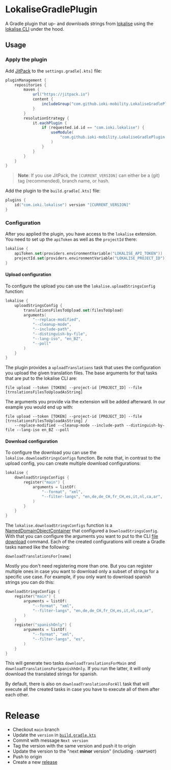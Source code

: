 # LokaliseGradlePlugin

A Gradle plugin that up- and downloads strings from [lokalise](https://lokalise.com) using the [lokalise CLI](https://github.com/lokalise/lokalise-cli-2-go) under the hood.

## Usage

### Apply the plugin

Add [JitPack](https://jitpack.io/) to the `settings.gradle[.kts]` file:

```groovy
pluginManagement {
    repositories {
        maven { 
            url("https://jitpack.io")
            content {
                includeGroup("com.github.ioki-mobility.LokaliseGradlePlugin")
            }
        }
        resolutionStrategy {
            it.eachPlugin {
                if (requested.id.id == "com.ioki.lokalise") {
                    useModule(
                        "com.github.ioki-mobility.LokaliseGradlePlugin:lokalise:${requested.version}"
                    )
                }
            }
        }
    }
}
```

> **Note**: If you use JitPack, the `[CURRENT_VERSION]` can either be a (git) tag (recommended), branch name, or hash.

Add the plugin to the `build.gradle[.kts]` file:

```kotlin
plugins {
    id("com.ioki.lokalise") version "[CURRENT_VERSION]"
}
```

### Configuration

After you applied the plugin, you have access to the `lokalise` extension.
You need to set up the `apiToken` as well as the `projectId` there:
```kotlin
lokalise {
    apiToken.set(providers.environmentVariable("LOKALISE_API_TOKEN"))
    projectId.set(providers.environmentVariable("LOKALISE_PROJECT_ID"))
}
```

#### Upload configuration

To configure the upload you can use the `lokalise.uploadStringsConfig` function:
```kotlin
lokalise {
    uploadStringsConfig {
        translationsFilesToUpload.set(filesToUpload)
        arguments(
            "--replace-modified",
            "--cleanup-mode",
            "--include-path",
            "--distinguish-by-file",
            "--lang-iso", "en_BZ",
            "--poll"
        )
    }    
}
```

The plugin provides a `uploadTranslations` task that uses the configuration you upload the given translation files.
The base arguments for that tasks that are put to the lokalise CLI are:
```
file upload --token [TOKEN] --project-id [PROJECT_ID] --file [trnslationsFilesToUploadAsString]
```
The arguments you provide via the extension will be added afterward. 
In our example you would end up with:
```
file upload --token [TOKEN] --project-id [PROJECT_ID] --file [trnslationsFilesToUploadAsString] /
    --replace-modified --cleanup-mode --include-path --distinguish-by-file --lang-iso en_BZ --poll
```

#### Download configuration

To configure the download you can use the `lokalise.downloadStringsConfigs` function.
Be note that, in contrast to the upload config, you can create multiple download configurations:
```kotlin
lokalise {
    downloadStringsConfigs {
        register("main") {
            arguments = listOf(
                "--format", "xml",
                "--filter-langs", "en,de,de_CH,fr_CH,es,it,nl,ca,ar",
            )
        }
    }
}
```

The `lokalise.downloadStringsConfigs` function is a [NamedDomainObjectContainer](https://docs.gradle.org/8.1.1/javadoc/org/gradle/api/NamedDomainObjectContainer.html) that
configured a `DownloadStringsConfig`. 
With that you can configure the arguments you want to put to the CLI [file download](https://github.com/lokalise/lokalise-cli-2-go/blob/604673f0b9bdb4faf1e94fe77a0b5ceb249f4c6c/docs/lokalise2_file_download.md) command.
Each of the created configurations will create a Gradle tasks named like the following:
```
downloadTranslationsFor[name]
```

Mostly you don't need registering more than one. 
But you can register multiple ones in case you want to download only a subset of strings for a specific use case. 
For example, if you only want to download spanish strings you can do this:

```kotlin
downloadStringsConfigs {
    register("main") {
        arguments = listOf(
            "--format", "xml",
            "--filter-langs", "en,de,de_CH,fr_CH,es,it,nl,ca,ar",
        )
    }
    register("spanishOnly") {
        arguments = listOf(
            "--format", "xml",
            "--filter-langs", "es",
        )
    }
}

```

This will generate two tasks `downloadTranslationsForMain` and `downloadTranslationsForSpanishhOnly`.
If you run the latter, it will only download the translated strings for spanish.

By default, there is also on `downloadTranslationsForAll` task that will execute all the created tasks in case you 
have to execute all of them after each other.

# Release

* Checkout `main` branch
* Update the `version` in [`build.gradle.kts`](build.gradle.kts)
* Commit with message `Next version`
* Tag the version with the same version and push it to origin
* Update the version to the "next **minor** version" (including `-SNAPSHOT`)
* Push to origin
* Create a new [release](https://github.com/ioki-mobility/LokaliseGradlePlugin/releases/new) 
